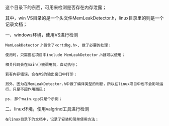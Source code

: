 这个目录下的东西，可用来检测是否存在内存泄露；

其中，win VS目录的是一个头文件MemLeakDetector.h，linux目录里的则是一个记录文档；

一、windows环境，使用VS进行检测

	MemLeakDetector.h包含了<crtdbg.h>, 做了必要的处理；
	
	使用时，只需要在项目中include MemLeakDetector.h就可以使用；
	
	相关代码会在main()被调用前，自动执行；
	
	若有内存错误，会在VS的输出窗口中打印；
	
	另外，因为在MemLeakDetector.h中做了编译类型的判断，所以在linux项目中也不会影响运行，只是不起作用而已；
	
	ps. 那个main.cpp只是个示例；
	

二、linux环境，使用valgrind工具进行检测

	在linux目录下的文档中，记录了安装和简单使用方法；